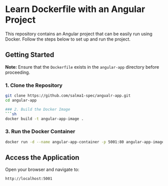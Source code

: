 # Learn Dockerfile with an Angular Project

This repository contains an Angular project that can be easily run using Docker. Follow the steps below to set up and run the project.

## Getting Started

**Note:** Ensure that the `Dockerfile` exists in the `angular-app` directory before proceeding.

### 1. Clone the Repository
```sh
git clone https://github.com/salma1-spec/angualr-app.git
cd angular-app

### 2. Build the Docker Image
```sh
docker build -t angular-app-image .
```

### 3. Run the Docker Container
```sh
docker run -d --name angular-app-container -p 5001:80 angular-app-image
```

## Access the Application
Open your browser and navigate to:
```
http://localhost:5001
```
